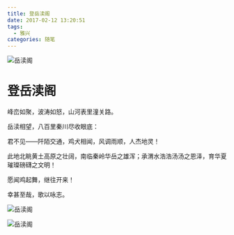 ```yaml
---
title: 登岳渎阁
date: 2017-02-12 13:20:51
tags:
  - 雅兴
categories: 随笔
---
```


![岳渎阁](http://blog.thrimbda.com/uploads/2017/02/12/yuedu1.jpg)

# 登岳渎阁

峰峦如聚，波涛如怒，山河表里潼关路。

岳渎相望，八百里秦川尽收眼底：

君不见——阡陌交通，鸡犬相闻，风调雨顺，人杰地灵！

此地北眺黄土高原之壮阔，南临秦岭华岳之雄浑；承渭水浩浩汤汤之恩泽，育华夏璀璨磅礴之文明！

愿闻鸡起舞，继往开来！

幸甚至哉，歌以咏志。

<!--more-->

![岳渎阁](http://blog.thrimbda.com/uploads/2017/02/12/yuedu2.jpg)

![岳渎阁](http://blog.thrimbda.com/uploads/2017/02/12/yuedu3.jpg)

